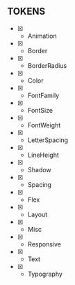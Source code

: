## TOKENS

- [x] - Animation 
- [x] - Border
- [x] - BorderRadius
- [x] - Color
- [x] - FontFamily
- [x] - FontSize
- [x] - FontWeight
- [x] - LetterSpacing
- [x] - LineHeight
- [x] - Shadow
- [x] - Spacing

- [x] - Flex
- [x] - Layout
- [x] - Misc
- [x] - Responsive
- [x] - Text
- [x] - Typography
